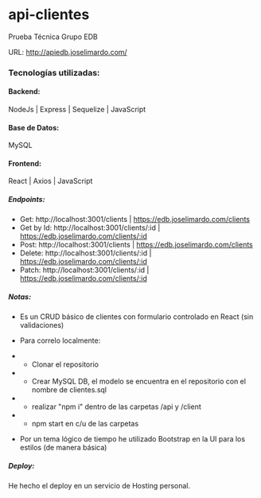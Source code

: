 # api-clientes
Prueba Técnica Grupo EDB

URL: http://apiedb.joselimardo.com/

### Tecnologías utilizadas:

#### Backend:

NodeJs | Express | Sequelize | JavaScript

#### Base de Datos:

MySQL

#### Frontend:

React | Axios | JavaScript

##### Endpoints:

- Get: http://localhost:3001/clients | https://edb.joselimardo.com/clients
- Get by Id: http://localhost:3001/clients/:id | https://edb.joselimardo.com/clients/:id
- Post: http://localhost:3001/clients | https://edb.joselimardo.com/clients
- Delete: http://localhost:3001/clients/:id | https://edb.joselimardo.com/clients/:id
- Patch: http://localhost:3001/clients/:id | https://edb.joselimardo.com/clients/:id

##### Notas:

- Es un CRUD básico de clientes con formulario controlado en React (sin validaciones)

- Para correlo localmente:
- - Clonar el repositorio
- - Crear MySQL DB, el modelo se encuentra en el repositorio con el nombre de clientes.sql
- - realizar "npm i"  dentro de las carpetas /api y /client
- - npm start en c/u de las carpetas

- Por un tema lógico de tiempo he utilizado Bootstrap en la UI para los estilos (de manera básica)

##### Deploy:

He hecho el deploy en un servicio de Hosting personal.




